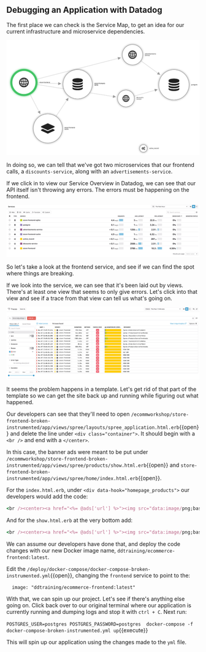 ## Debugging an Application with Datadog

The first place we can check is the Service Map, to get an idea for our current infrastructure and microservice dependencies.

![Datadog Service Map](./assets/service-map.png)

In doing so, we can tell that we've got two microservices that our frontend calls, a `discounts-service`, along with an `advertisements-service`.

If we click in to view our Service Overview in Datadog, we can see that our API itself isn't throwing any errors. The errors must be happening on the frontend.

![Services List](./assets/problematic-service.gif)

So let's take a look at the frontend service, and see if we can find the spot where things are breaking.

If we look into the service, we can see that it's been laid out by views. There's at least one view that seems to only give errors. Let's click into that view and see if a trace from that view can tell us what's going on.

![Problematic Traces](./assets/500-trace-errors.png)

It seems the problem happens in a template. Let's get rid of that part of the template so we can get the site back up and running while figuring out what happened.

Our developers can see that they'll need to open `/ecommworkshop/store-frontend-broken-instrumented/app/views/spree/layouts/spree_application.html.erb`{{open}} and delete the line under `<div class="container">`. It should begin with a `<br />` and end with a `</center>`.

In this case, the banner ads were meant to be put under `/ecommworkshop/store-frontend-broken-instrumented/app/views/spree/products/show.html.erb`{{open}} and `store-frontend-broken-instrumented/app/views/spree/home/index.html.erb`{{open}}.

For the `index.html.erb`, under `<div data-hook="homepage_products">` our developers would add the code:

```ruby
<br /><center><a href="<%= @ads['url'] %>"><img src="data:image/png;base64,<%= @ads['base64'] %>" /></a></center>

```

And for the `show.html.erb` at the very bottom add:

```ruby 
<br /><center><a href="<%= @ads['url'] %>"><img src="data:image/png;base64,<%= @ads['base64'] %>" /></a></center><br />
```

We can assume our developers have done that, and deploy the code changes with our new Docker image name, `ddtraining/ecommerce-frontend:latest`.

Edit the `/deploy/docker-compose/docker-compose-broken-instrumented.yml`{{open}}, changing the `frontend` service to point to the:

```
  image: "ddtraining/ecommerce-frontend:latest"
```

With that, we can spin up our project. Let's see if there's anything else going on. Click back over to our original terminal where our application is currently running and dumping logs and stop it with `ctrl + C`. Next run:

`POSTGRES_USER=postgres POSTGRES_PASSWORD=postgres  docker-compose -f docker-compose-broken-instrumented.yml up`{{execute}}

This will spin up our application using the changes made to the `yml` file.


